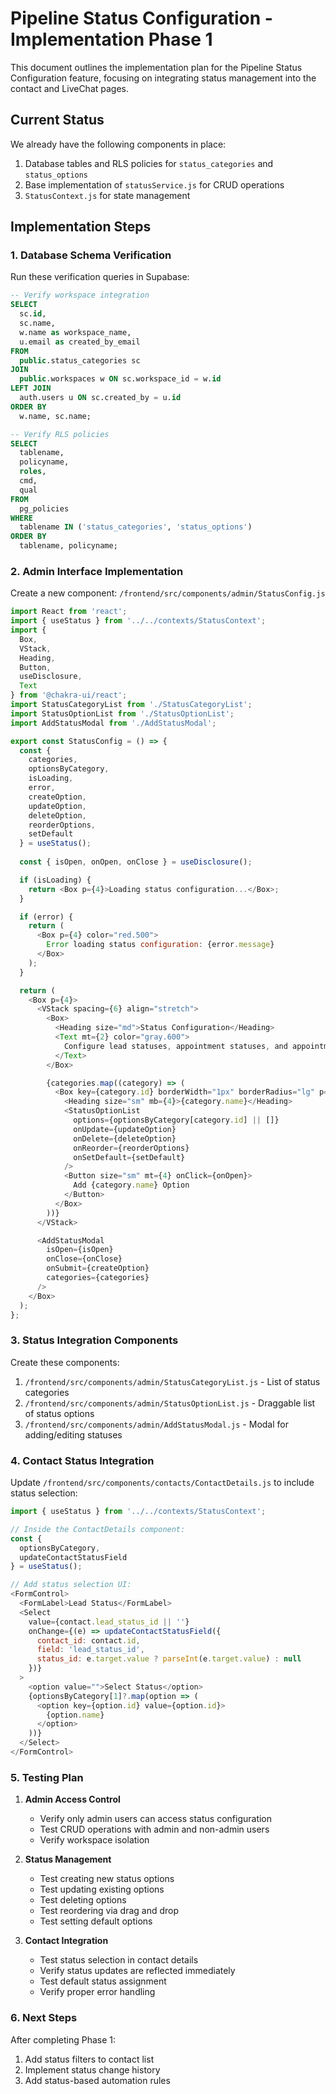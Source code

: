 # Pipeline Status Configuration - Implementation Phase 1

This document outlines the implementation plan for the Pipeline Status Configuration feature, focusing on integrating status management into the contact and LiveChat pages.

## Current Status

We already have the following components in place:
1. Database tables and RLS policies for `status_categories` and `status_options`
2. Base implementation of `statusService.js` for CRUD operations
3. `StatusContext.js` for state management

## Implementation Steps

### 1. Database Schema Verification

Run these verification queries in Supabase:

```sql
-- Verify workspace integration
SELECT 
  sc.id, 
  sc.name, 
  w.name as workspace_name,
  u.email as created_by_email
FROM 
  public.status_categories sc
JOIN 
  public.workspaces w ON sc.workspace_id = w.id
LEFT JOIN 
  auth.users u ON sc.created_by = u.id
ORDER BY 
  w.name, sc.name;

-- Verify RLS policies
SELECT
  tablename,
  policyname,
  roles,
  cmd,
  qual
FROM
  pg_policies
WHERE
  tablename IN ('status_categories', 'status_options')
ORDER BY
  tablename, policyname;
```

### 2. Admin Interface Implementation

Create a new component: `/frontend/src/components/admin/StatusConfig.js`

```javascript
import React from 'react';
import { useStatus } from '../../contexts/StatusContext';
import {
  Box,
  VStack,
  Heading,
  Button,
  useDisclosure,
  Text
} from '@chakra-ui/react';
import StatusCategoryList from './StatusCategoryList';
import StatusOptionList from './StatusOptionList';
import AddStatusModal from './AddStatusModal';

export const StatusConfig = () => {
  const { 
    categories,
    optionsByCategory,
    isLoading,
    error,
    createOption,
    updateOption,
    deleteOption,
    reorderOptions,
    setDefault
  } = useStatus();
  
  const { isOpen, onOpen, onClose } = useDisclosure();

  if (isLoading) {
    return <Box p={4}>Loading status configuration...</Box>;
  }

  if (error) {
    return (
      <Box p={4} color="red.500">
        Error loading status configuration: {error.message}
      </Box>
    );
  }

  return (
    <Box p={4}>
      <VStack spacing={6} align="stretch">
        <Box>
          <Heading size="md">Status Configuration</Heading>
          <Text mt={2} color="gray.600">
            Configure lead statuses, appointment statuses, and appointment results
          </Text>
        </Box>

        {categories.map((category) => (
          <Box key={category.id} borderWidth="1px" borderRadius="lg" p={4}>
            <Heading size="sm" mb={4}>{category.name}</Heading>
            <StatusOptionList
              options={optionsByCategory[category.id] || []}
              onUpdate={updateOption}
              onDelete={deleteOption}
              onReorder={reorderOptions}
              onSetDefault={setDefault}
            />
            <Button size="sm" mt={4} onClick={onOpen}>
              Add {category.name} Option
            </Button>
          </Box>
        ))}
      </VStack>

      <AddStatusModal
        isOpen={isOpen}
        onClose={onClose}
        onSubmit={createOption}
        categories={categories}
      />
    </Box>
  );
};
```

### 3. Status Integration Components

Create these components:

1. `/frontend/src/components/admin/StatusCategoryList.js` - List of status categories
2. `/frontend/src/components/admin/StatusOptionList.js` - Draggable list of status options
3. `/frontend/src/components/admin/AddStatusModal.js` - Modal for adding/editing statuses

### 4. Contact Status Integration

Update `/frontend/src/components/contacts/ContactDetails.js` to include status selection:

```javascript
import { useStatus } from '../../contexts/StatusContext';

// Inside the ContactDetails component:
const { 
  optionsByCategory,
  updateContactStatusField 
} = useStatus();

// Add status selection UI:
<FormControl>
  <FormLabel>Lead Status</FormLabel>
  <Select
    value={contact.lead_status_id || ''}
    onChange={(e) => updateContactStatusField({
      contact_id: contact.id,
      field: 'lead_status_id',
      status_id: e.target.value ? parseInt(e.target.value) : null
    })}
  >
    <option value="">Select Status</option>
    {optionsByCategory[1]?.map(option => (
      <option key={option.id} value={option.id}>
        {option.name}
      </option>
    ))}
  </Select>
</FormControl>
```

### 5. Testing Plan

1. **Admin Access Control**
   - Verify only admin users can access status configuration
   - Test CRUD operations with admin and non-admin users
   - Verify workspace isolation

2. **Status Management**
   - Test creating new status options
   - Test updating existing options
   - Test deleting options
   - Test reordering via drag and drop
   - Test setting default options

3. **Contact Integration**
   - Test status selection in contact details
   - Verify status updates are reflected immediately
   - Test default status assignment
   - Verify proper error handling

### 6. Next Steps

After completing Phase 1:
1. Add status filters to contact list
2. Implement status change history
3. Add status-based automation rules
